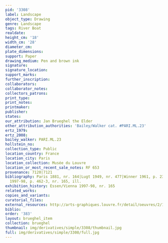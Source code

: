 ```yaml
---
pid: '3308'
label: Landscape
object_type: Drawing
genre: Landscape
tags: River Boat
realdate: 
height_cm: '18'
width_cm: '28'
diameter_cm: 
plate_dimensions: 
support: Paper
drawing_medium: Pen and brown ink
signature: 
signature_location: 
support_marks: 
further_inscription: 
collaborators: 
collaborator_notes: 
collectors_patrons: 
print_type: 
print_notes: 
printmaker: 
publisher: 
states: 
our_attribution: Jan Brueghel the Elder
other_attribution_authorities: 'Bailey/Walker cat. #PARI.ML.23'
ertz_1979: 
ertz_2008: 
bailey_walker: PARI.ML.23
hollstein_no: 
collection_type: Public
location_country: France
location_city: Paris
location_collection: Musée du Louvre
location_or_most_recent_sale_notes: RF 653
provenance: 7120|7121
bibliography: Paris 1881, nr. 164|Lugt 1949, nr. 477|Winner 1961, p. 231|Essen/Vienna
  1997-98, p. 462-3, nr. 165, ill.
exhibition_history: Essen/Vienna 1997-98, nr. 165
related_works: 
copies_and_variants: 
curatorial_files: 
external_resources: http://arts-graphiques.louvre.fr/detail/oeuvres/2/112234-Paysage
biblio: 
order: '383'
layout: brueghel_item
collection: brueghel
thumbnail: img/derivatives/simple/3308/thumbnail.jpg
full: img/derivatives/simple/3308/full.jpg
---
```

